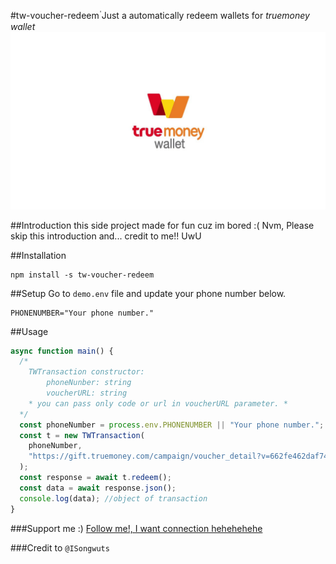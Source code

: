 #tw-voucher-redeem
่Just a automatically redeem wallets for <i>truemoney wallet</i>
<img src="/public/maxresdefault.jpg"/>

##Introduction
this side project made for fun cuz im bored :(
Nvm, Please skip this introduction and...
credit to me!! UwU

##Installation

```
npm install -s tw-voucher-redeem
```

##Setup
Go to `demo.env` file and update your phone number below.

```env
PHONENUMBER="Your phone number."
```

##Usage

```typescript
async function main() {
  /*
    TWTransaction constructor: 
        phoneNunber: string
        voucherURL: string
    * you can pass only code or url in voucherURL parameter. *
  */
  const phoneNumber = process.env.PHONENUMBER || "Your phone number.";
  const t = new TWTransaction(
    phoneNumber,
    "https://gift.truemoney.com/campaign/voucher_detail?v=662fe462daf74b14b001fd65ad006161643"
  );
  const response = await t.redeem();
  const data = await response.json();
  console.log(data); //object of transaction
}
```

###Support me :)
[Follow me!, I want connection hehehehehe]('https://github.com/ISongwuts')

###Credit to
`@ISongwuts`
